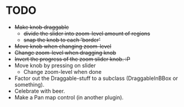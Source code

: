 TODO
====
 - <del>Make knob draggable</del>
     - <del>divide the slider into zoom-level amount of regions</del>
     - <del>snap the knob to each 'border'</del>
 - <del>Move knob when changing zoom-level</del>
 - <del>Change zoom-level when dragging knob</del>
 - <del>Invert the progress of the zoom slider knob. :P</del>
 - Move knob by pressing on slider
     - Change zoom-level when done
 - Factor out the Draggable-stuff to a subclass (DraggableInBBox or something).
 - Celebrate with beer.
 - Make a Pan map control (in another plugin).